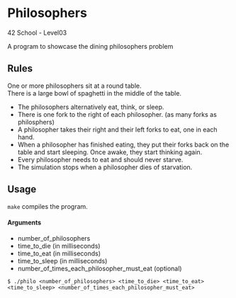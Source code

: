 # Philosophers
42 School - Level03

A program to showcase the dining philosophers problem

## Rules

One or more philosophers sit at a round table.  
There is a large bowl of spaghetti in the middle of the table.  
+ The philosophers alternatively eat, think, or sleep.
+ There is one fork to the right of each philosopher. (as many forks as philosphers)
+ A philosopher takes their right and their left forks to eat, one in each hand.
+ When a philosopher has finished eating, they put their forks back on the table and start sleeping. Once awake, they start thinking again.
+ Every philosopher needs to eat and should never starve.
+ The simulation stops when a philosopher dies of starvation.

## Usage

`make` compiles the program.

#### Arguments
+ number_of_philosophers
+ time_to_die (in milliseconds)
+ time_to_eat (in milliseconds)
+ time_to_sleep (in milliseconds)
+ number_of_times_each_philosopher_must_eat (optional)

```
$ ./philo <number_of_philosophers> <time_to_die> <time_to_eat> <time_to_sleep> <number_of_times_each_philosopher_must_eat>
```
